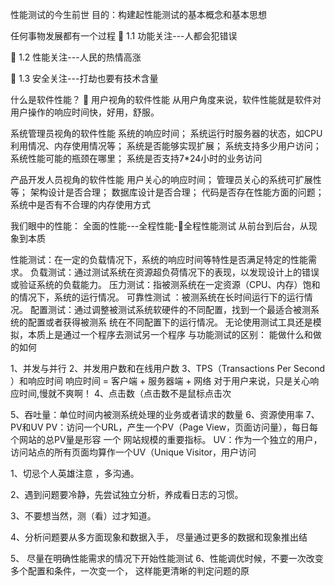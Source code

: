 性能测试的今生前世
 目的：构建起性能测试的基本概念和基本思想

 任何事物发展都有一个过程
 1.1 功能关注---人都会犯错误 

 1.2 性能关注---人民的热情高涨 

 1.3 安全关注---打劫也要有技术含量

什么是软件性能？
 用户视角的软件性能
 从用户角度来说，软件性能就是软件对用户操作的响应时间快，好用，舒服。

系统管理员视角的软件性能
 系统的响应时间；
 系统运行时服务器的状态，如CPU利用情况、内存使用情况等；
 系统是否能够实现扩展；
 系统支持多少用户访问；
 系统性能可能的瓶颈在哪里；
 系统是否支持7*24小时的业务访问

产品开发人员视角的软件性能
 用户关心的响应时间；
 管理员关心的系统可扩展性等；
 架构设计是否合理；
 数据库设计是否合理；
 代码是否存在性能方面的问题；
 系统中是否有不合理的内存使用方式

我们眼中的性能：
 全面的性能---全程性能-全程性能测试
 从前台到后台，从现象到本质

性能测试：在一定的负载情况下，系统的响应时间等特性是否满足特定的性能需求。
负载测试：通过测试系统在资源超负荷情况下的表现，以发现设计上的错误或验证系统的负载能力。
压力测试：指被测系统在一定资源（CPU、内存）饱和的情况下，系统的运行情况。
可靠性测试 ：被测系统在长时间运行下的运行情况。
配置测试：通过调整被测试系统软硬件的不同配置，找到一个最适合被测系统的配置或者获得被测系
统在不同配置下的运行情况。
 无论使用测试工具还是模拟，本质上是通过一个程序去测试另一个程序
与功能测试的区别： 能做什么和做的如何

 1、并发与并行
  2、并发用户数和在线用户数
  3、TPS（Transactions Per Second ）和响应时间
  响应时间 = 客户端 + 服务器端 + 网络 
  对于用户来说，只是关心响应时间,慢就不爽啊！
4、点击数（点击数不是鼠标点击次

5、吞吐量：单位时间内被测系统处理的业务或者请求的数量
6、资源使用率
7、 PV和UV
  PV：访问一个URL，产生一个PV（Page View，页面访问量），每日每个网站的总PV量是形容
一个 网站规模的重要指标。
  UV：作为一个独立的用户，访问站点的所有页面均算作一个UV（Unique Visitor，用户访问

1、切忌个人英雄注意 ，多沟通。 

 2、遇到问题要冷静，先尝试独立分析，养成看日志的习惯。

3、不要想当然，测（看）过才知道。

 4、分析问题要从多方面现象和数据入手，
  尽量通过更多的数据和现象推出结

 5、 尽量在明确性能需求的情况下开始性能测试
  6、性能调优时候，不要一次改变多个配置和条件，一次变一个，
  这样能更清晰的判定问题的原